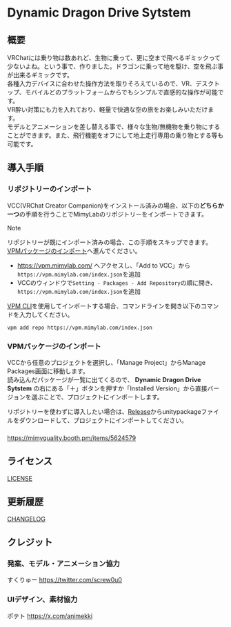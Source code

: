 # Dynamic Dragon Drive Sytstem

## 概要

VRChatには乗り物は数あれど、生物に乗って、更に空まで飛べるギミックって少ないよね。という事で、作りました。ドラゴンに乗って地を駆け、空を飛ぶ事が出来るギミックです。  
各種入力デバイスに合わせた操作方法を取りそろえているので、VR、デスクトップ、モバイルどのプラットフォームからでもシンプルで直感的な操作が可能です。  
VR酔い対策にも力を入れており、軽量で快適な空の旅をお楽しみいただけます。  
モデルとアニメーションを差し替える事で、様々な生物/無機物を乗り物にすることができます。また、飛行機能をオフにして地上走行専用の乗り物とする等も可能です。  

## 導入手順

### リポジトリーのインポート

VCC(VRChat Creator Companion)をインストール済みの場合、以下の**どちらか一つ**の手順を行うことでMimyLabのリポジトリーをインポートできます。

> [!NOTE]
> リポジトリーが既にインポート済みの場合、この手順をスキップできます。[VPMパッケージのインポート](#vpmパッケージのインポート)へ進んでください。

- <https://vpm.mimylab.com/> へアクセスし、「Add to VCC」から`https://vpm.mimylab.com/index.json`を追加
- VCCのウィンドウで`Setting - Packages - Add Repository`の順に開き、`https://vpm.mimylab.com/index.json`を追加

[VPM CLI](https://vcc.docs.vrchat.com/vpm/cli/)を使用してインポートする場合、コマンドラインを開き以下のコマンドを入力してください。

```text
vpm add repo https://vpm.mimylab.com/index.json
```

### VPMパッケージのインポート

VCCから任意のプロジェクトを選択し、「Manage Project」からManage Packages画面に移動します。  
読み込んだパッケージが一覧に出てくるので、 **Dynamic Dragon Drive Sytstem** の右にある「＋」ボタンを押すか「Installed Version」から直接バージョンを選ぶことで、プロジェクトにインポートします。  

リポジトリーを使わずに導入したい場合は、[Release](https://github.com/mimyquality/DynamicDragonDriveSystem/releases)からunitypackageファイルをダウンロードして、プロジェクトにインポートしてください。  

### 

<https://mimyquality.booth.pm/items/5624579>

## ライセンス

[LICENSE](LICENSE.md)

## 更新履歴

[CHANGELOG](CHANGELOG.md)

## クレジット

### 発案、モデル・アニメーション協力

すくりゅー <https://twitter.com/screw0u0>

### UIデザイン、素材協力

ポテト <https://x.com/animekki>  
